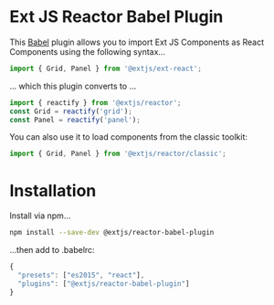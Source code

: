 # Ext JS Reactor Babel Plugin

This [Babel](https://babeljs.io/) plugin allows you to import Ext JS Components as React Components using the following syntax...

```jsx
import { Grid, Panel } from '@extjs/ext-react';
```

... which this plugin converts to ...

```jsx
import { reactify } from '@extjs/reactor';
const Grid = reactify('grid');
const Panel = reactify('panel');
```

You can also use it to load components from the classic toolkit:

```jsx
import { Grid, Panel } from '@extjs/reactor/classic';
```

# Installation

Install via npm...

```bash
npm install --save-dev @extjs/reactor-babel-plugin
```

...then add to .babelrc:

```javascript
{
  "presets": ["es2015", "react"],
  "plugins": ["@extjs/reactor-babel-plugin"]
}
```